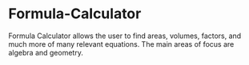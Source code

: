 # Formula-Calculator
Formula Calculator allows the user to find areas, volumes, factors, and much more of many relevant equations. The main areas of focus are algebra and geometry.

